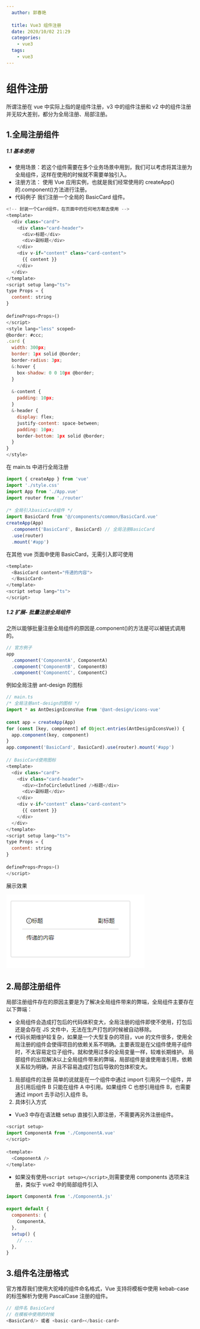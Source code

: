 ```yaml
---
  author: 郭春艳

  title: Vue3 组件注册
  date: 2020/10/02 21:29
  categories:
    - vue3
  tags:
    - vue3
---
```


<BackTop />

# 组件注册

所谓注册在 vue 中实际上指的是组件注册，v3 中的组件注册和 v2 中的组件注册并无较大差别，都分为全局注册、局部注册。

## 1.全局注册组件

##### 1.1 基本使用

- 使用场景：若这个组件需要在多个业务场景中用到，我们可以考虑将其注册为全局组件，这样在使用的时候就不需要单独引入。
- 注册方法： 使用 Vue 应用实例，也就是我们经常使用的 createApp()的.component()方法进行注册。
- 代码例子
  我们注册一个全局的 BasicCard 组件。

```javascript
<!-- 封装一个Card组件，在页面中的任何地方都去使用 -->
<template>
  <div class="card">
    <div class="card-header">
      <div>标题</div>
      <div>副标题</div>
    </div>
    <div v-if="content" class="card-content">
      {{ content }}
    </div>
  </div>
</template>
<script setup lang="ts">
type Props = {
  content: string
}

defineProps<Props>()
</script>
<style lang="less" scoped>
@border: #ccc;
.card {
  width: 300px;
  border: 1px solid @border;
  border-radius: 3px;
  &:hover {
    box-shadow: 0 0 10px @border;
  }

  &-content {
    padding: 10px;
  }
  &-header {
    display: flex;
    justify-content: space-between;
    padding: 10px;
    border-bottom: 1px solid @border;
  }
}
</style>

```

在 main.ts 中进行全局注册

```javascript
import { createApp } from 'vue'
import './style.css'
import App from './App.vue'
import router from './router'

/* 全局引入basicCard组件 */
import BasicCard from '@/components/common/BasicCard.vue'
createApp(App)
  .component('BasicCard', BasicCard) // 全局注册BasicCard
  .use(router)
  .mount('#app')
```

在其他 vue 页面中使用 BasicCard，无需引入即可使用

```javascript
<template>
  <BasicCard content="传递的内容">
  </BasicCard>
</template>
<script setup lang="ts">
</script>
```

##### 1.2 扩展- 批量注册全局组件

之所以能够批量注册全局组件的原因是.component()的方法是可以被链式调用的。

```javascript
// 官方例子
app
  .component('ComponentA', ComponentA)
  .component('ComponentB', ComponentB)
  .component('ComponentC', ComponentC)
```

例如全局注册 ant-design 的图标

```javascript
// main.ts
/* 全局注册ant-design的图标 */
import * as AntDesignIconsVue from '@ant-design/icons-vue'

const app = createApp(App)
for (const [key, component] of Object.entries(AntDesignIconsVue)) {
  app.component(key, component)
}
app.component('BasicCard', BasicCard).use(router).mount('#app')

// BasicCard使用图标
<template>
  <div class="card">
    <div class="card-header">
      <div><InfoCircleOutlined />标题</div>
      <div>副标题</div>
    </div>
    <div v-if="content" class="card-content">
      {{ content }}
    </div>
  </div>
</template>
<script setup lang="ts">
type Props = {
  content: string
}

defineProps<Props>()
</script>
```

展示效果

![image](images/sSulLGTVYUmvrD4BidFlkDsepkHQD-1i74WXTpytwhw.png)

## 2.局部注册组件

局部注册组件存在的原因主要是为了解决全局组件带来的弊端，全局组件主要存在以下弊端：

- 全局组件会造成打包后的代码体积变大，全局注册的组件即使不使用，打包后还是会存在 JS 文件中，无法在生产打包的时候被自动移除。
- 代码长期维护较复杂，如果是一个大型复杂的项目，vue 的文件很多，使用全局注册的组件会使得项目的依赖关系不明确。主要表现是在父组件使用子组件时，不太容易定位子组件。就和使用过多的全局变量一样，较难长期维护。
  局部组件的出现解决以上全局组件带来的弊端，局部组件是谁使用谁引用，依赖关系较为明确，并且不容易造成打包后导致的包体积变大。

1. 局部组件的注册
   简单的说就是在一个组件中通过 import 引用另一个组件，并且引用后组件 B 只能在组件 A 中引用。如果组件 C 也想引用组件 B，也需要通过 import 去手动引入组件 B。
2. 具体引入方式

- Vue3 中存在语法糖 setup 直接引入即注册，不需要再另外注册组件。

```javascript
<script setup>
import ComponentA from './ComponentA.vue'
</script>

<template>
  <ComponentA />
</template>
```

- 如果没有使用`<script setup></script>`,则需要使用 components 选项来注册，类似于 vue2 中的局部组件引入

```javascript
import ComponentA from './ComponentA.js'

export default {
  components: {
    ComponentA,
  },
  setup() {
    // ...
  },
}
```

## 3.组件名注册格式

官方推荐我们使用大驼峰的组件命名格式，Vue 支持将模板中使用 kebab-case 的标签解析为使用 PascalCase 注册的组件。

```javascript
// 组件名 BasicCard
// 在模板中使用的时候
<BasicCard/> 或者 <basic-card></basic-card>
```
